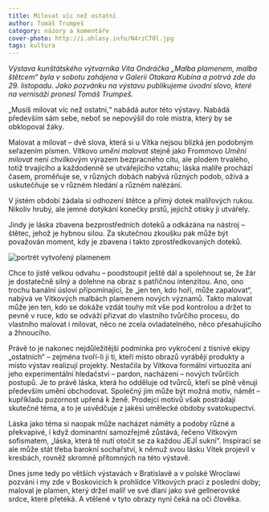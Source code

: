 ```yaml
---
title: Milovat víc než ostatní
author: Tomáš Trumpeš
category: názory a komentáře
cover-photo: http://i.ohlasy.info/N4rzCT0l.jpg
tags: kultura
---
```


*Výstava kunštátského výtvarníka Víta Ondráčka „Malba plamenem, malba štětcem“ byla v sobotu zahájena v Galerii Otakara Kubína a potrvá zde do 29. listopadu. Jako pozvánku na výstavu publikujeme úvodní slovo, které na vernisáži pronesl Tomáš Trumpeš.*

„Musíš milovat víc než ostatní,“ nabádá autor této výstavy. Nabádá především sám sebe, neboť se nepovýšil do role mistra, který by se obklopoval žáky.

Malovat a milovat – dvě slova, která si u Vítka nejsou blízká jen podobným seřazením písmen. Vítkovo *umění malovat* stejně jako Frommovo *Umění milovat* není chvilkovým výrazem bezpracného citu, ale plodem trvalého, totiž trvajícího a každodenně se utvářejícího vztahu; láska malíře prochází časem, proměňuje se, v různých dobách nabývá různých podob, ožívá a uskutečňuje se v různém hledání a různém nalézání.

V jistém období žádala si odhození štětce a přímý dotek malířových rukou. Nikoliv hrubý, ale jemné dotýkání konečky prstů, jejichž otisky ji utvářely.

Jindy je láska zbavena bezprostředních doteků a odkázána na nástroj – štětec, jehož je hybnou silou. Za skutečnou zkoušku pak může být považován moment, kdy je zbavena i takto zprostředkovaných doteků.

<img src="http://i.ohlasy.info/fQ4nAou.jpg" alt="portrét vytvořený plamenem" class="img-responsive img-popup" data-author="Jana Ondráčková">

Chce to jistě velkou odvahu – poodstoupit ještě dál a spolehnout se, že žár je dostatečně silný a dolehne na obraz s patřičnou intenzitou. Ano, ono trochu banální úsloví připomínající, že „jen ten, kdo hoří, může zapalovat“, nabývá ve Vítkových malbách plamenem nových významů. Takto malovat může jen ten, kdo se dokáže vzdát touhy mít vše pod kontrolou a držet to pevně v ruce, kdo se odváží přizvat do vlastního tvůrčího procesu, do vlastního malovat i milovat, něco ne zcela ovladatelného, něco přesahujícího a žhnoucího.

Právě to je nakonec nejdůležitější podmínka pro vykročení z tísnivé ekipy „ostatních“ – zejména tvoří-li ji ti, kteří místo obrazů vyrábějí produkty a místo výstav realizují projekty. Nestačila by Vítkova formální virtuozita ani jeho experimentální hledačství  – pardon, nacházení – nových tvůrčích postupů. Je to právě láska, která ho odděluje od tvůrců, kteří se plně věnují především umění obchodovat. Společný jim může být možná motiv, námět – kupříkladu pozornost upřená k ženě. Prodejci motivů však postrádají skutečné téma, a to je usvědčuje z jakési umělecké obdoby svatokupectví.

Láska jako téma si naopak může nacházet náměty a podoby různé a překvapivé, i když dominantní samozřejmě zůstává, řečeno Vítkovým sofismatem, „láska, která tě nutí otočit se za každou JEJÍ sukní“. Inspirací se ale může stát třeba barokní sochařství, k němuž svou lásku Vítek projevil v kresbách, rovněž skromně přítomných na této výstavě.

Dnes jsme tedy po větších výstavách v Bratislavě a v polské Wroclawi pozváni i my zde v Boskovicích k prohlídce Vítkových prací z poslední doby; maloval je plamen, který držel malíř ve své dlani jako své gellnerovské srdce, které přetéká.  A vtělené v tyto obrazy nyní čeká na oči člověka.
